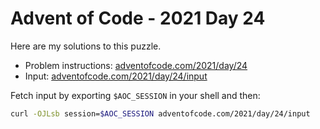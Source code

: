 # Advent of Code - 2021 Day 24
Here are my solutions to this puzzle.

* Problem instructions: [adventofcode.com/2021/day/24](https://adventofcode.com/2021/day/24)
* Input: [adventofcode.com/2021/day/24/input](https://adventofcode.com/2021/day/24/input)

Fetch input by exporting `$AOC_SESSION` in your shell and then:
```bash
curl -OJLsb session=$AOC_SESSION adventofcode.com/2021/day/24/input
```
